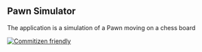 ## Pawn Simulator

The application is a simulation of a Pawn moving on a chess board

[![Commitizen friendly](https://img.shields.io/badge/commitizen-friendly-brightgreen.svg)](http://commitizen.github.io/cz-cli/)
